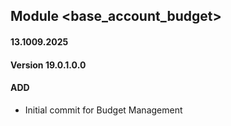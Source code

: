## Module <base_account_budget>

#### 13.1009.2025
#### Version 19.0.1.0.0
#### ADD
- Initial commit for Budget Management
